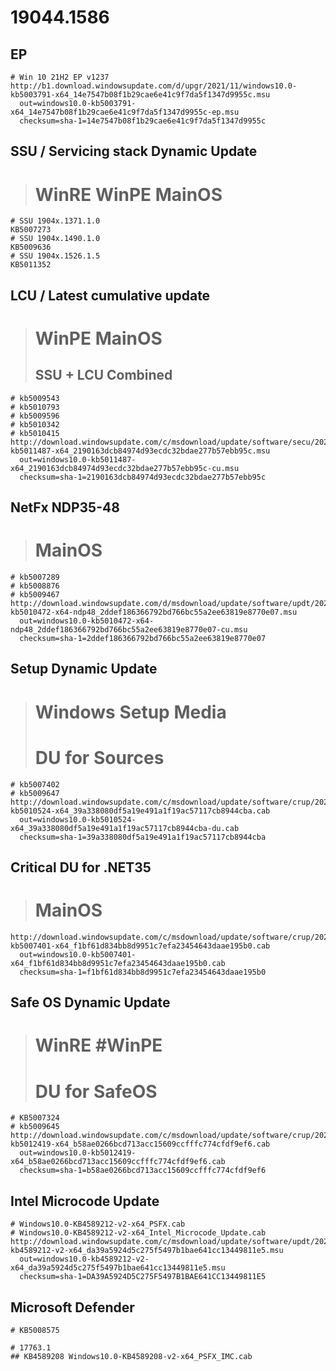 # 19044.1586

## EP

```
# Win 10 21H2 EP v1237
http://b1.download.windowsupdate.com/d/upgr/2021/11/windows10.0-kb5003791-x64_14e7547b08f1b29cae6e41c9f7da5f1347d9955c.msu
  out=windows10.0-kb5003791-x64_14e7547b08f1b29cae6e41c9f7da5f1347d9955c-ep.msu
  checksum=sha-1=14e7547b08f1b29cae6e41c9f7da5f1347d9955c
```

## SSU / Servicing stack Dynamic Update

> # WinRE WinPE MainOS

```
# SSU 1904x.1371.1.0
KB5007273
# SSU 1904x.1490.1.0
KB5009636
# SSU 1904x.1526.1.5
KB5011352
```

## LCU / Latest cumulative update

> # WinPE MainOS
> ## SSU + LCU Combined

```
# kb5009543
# kb5010793
# kb5009596
# kb5010342
# kb5010415
http://download.windowsupdate.com/c/msdownload/update/software/secu/2022/03/windows10.0-kb5011487-x64_2190163dcb84974d93ecdc32bdae277b57ebb95c.msu
  out=windows10.0-kb5011487-x64_2190163dcb84974d93ecdc32bdae277b57ebb95c-cu.msu
  checksum=sha-1=2190163dcb84974d93ecdc32bdae277b57ebb95c
```

## NetFx NDP35-48

> # MainOS

```
# kb5007289
# kb5008876
# kb5009467
http://download.windowsupdate.com/d/msdownload/update/software/updt/2022/01/windows10.0-kb5010472-x64-ndp48_2ddef186366792bd766bc55a2ee63819e8770e07.msu
  out=windows10.0-kb5010472-x64-ndp48_2ddef186366792bd766bc55a2ee63819e8770e07-cu.msu
  checksum=sha-1=2ddef186366792bd766bc55a2ee63819e8770e07
```

## Setup Dynamic Update

> # Windows Setup Media
> # DU for Sources

```
# kb5007402
# kb5009647
http://download.windowsupdate.com/c/msdownload/update/software/crup/2022/02/windows10.0-kb5010524-x64_39a338080df5a19e491a1f19ac57117cb8944cba.cab
  out=windows10.0-kb5010524-x64_39a338080df5a19e491a1f19ac57117cb8944cba-du.cab
  checksum=sha-1=39a338080df5a19e491a1f19ac57117cb8944cba
```

## Critical DU for .NET35

> # MainOS

```
http://download.windowsupdate.com/c/msdownload/update/software/crup/2021/11/windows10.0-kb5007401-x64_f1bf61d834bb8d9951c7efa23454643daae195b0.cab
  out=windows10.0-kb5007401-x64_f1bf61d834bb8d9951c7efa23454643daae195b0.cab
  checksum=sha-1=f1bf61d834bb8d9951c7efa23454643daae195b0
```

## Safe OS Dynamic Update

> # WinRE #WinPE
> # DU for SafeOS

```
# KB5007324
# kb5009645
http://download.windowsupdate.com/c/msdownload/update/software/crup/2022/03/windows10.0-kb5012419-x64_b58ae0266bcd713acc15609ccfffc774cfdf9ef6.cab
  out=windows10.0-kb5012419-x64_b58ae0266bcd713acc15609ccfffc774cfdf9ef6.cab
  checksum=sha-1=b58ae0266bcd713acc15609ccfffc774cfdf9ef6
```

## Intel Microcode Update

```
# Windows10.0-KB4589212-v2-x64_PSFX.cab
# Windows10.0-KB4589212-v2-x64_Intel_Microcode_Update.cab
http://download.windowsupdate.com/c/msdownload/update/software/updt/2021/01/windows10.0-kb4589212-v2-x64_da39a5924d5c275f5497b1bae641cc13449811e5.msu
  out=windows10.0-kb4589212-v2-x64_da39a5924d5c275f5497b1bae641cc13449811e5.msu
  checksum=sha-1=DA39A5924D5C275F5497B1BAE641CC13449811E5
```

## Microsoft Defender

```
# KB5008575
```

```
# 17763.1
## KB4589208 Windows10.0-KB4589208-v2-x64_PSFX_IMC.cab
```
